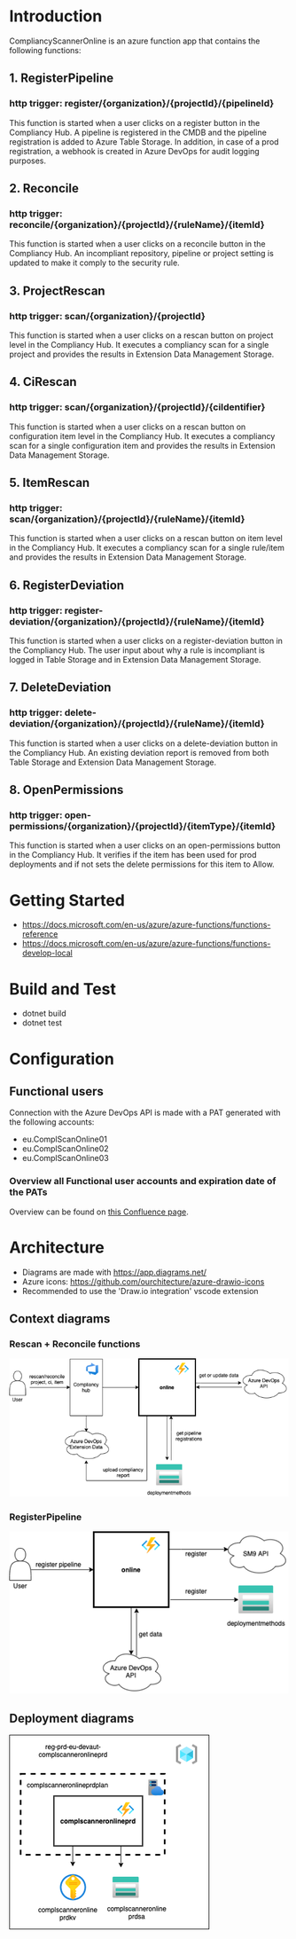 # Introduction 
CompliancyScannerOnline is an azure function app that contains the following functions:

## 1. RegisterPipeline
### http trigger: register/{organization}/{projectId}/{pipelineId}

This function is started when a user clicks on a register button in the Compliancy Hub.
A pipeline is registered in the CMDB and the pipeline registration is added to Azure Table Storage.
In addition, in case of a prod registration, a webhook is created in Azure DevOps for audit logging purposes.

## 2. Reconcile
### http trigger: reconcile/{organization}/{projectId}/{ruleName}/{itemId}

This function is started when a user clicks on a reconcile button in the Compliancy Hub.
An incompliant repository, pipeline or project setting is updated to make it comply to the security rule.

## 3. ProjectRescan
### http trigger: scan/{organization}/{projectId}

This function is started when a user clicks on a rescan button on project level in the Compliancy Hub.
It executes a compliancy scan for a single project and provides the results in Extension Data Management Storage. 

## 4. CiRescan
### http trigger: scan/{organization}/{projectId}/{ciIdentifier}

This function is started when a user clicks on a rescan button on configuration item level in the Compliancy Hub.
It executes a compliancy scan for a single configuration item and provides the results in Extension Data Management Storage. 

## 5. ItemRescan
### http trigger: scan/{organization}/{projectId}/{ruleName}/{itemId}

This function is started when a user clicks on a rescan button on item level in the Compliancy Hub.
It executes a compliancy scan for a single rule/item and provides the results in Extension Data Management Storage. 

## 6. RegisterDeviation
### http trigger: register-deviation/{organization}/{projectId}/{ruleName}/{itemId}

This function is started when a user clicks on a register-deviation button in the Compliancy Hub.
The user input about why a rule is incompliant is logged in Table Storage and in Extension Data Management Storage.

## 7. DeleteDeviation
### http trigger: delete-deviation/{organization}/{projectId}/{ruleName}/{itemId}

This function is started when a user clicks on a delete-deviation button in the Compliancy Hub.
An existing deviation report is removed from both Table Storage and Extension Data Management Storage.

## 8. OpenPermissions
### http trigger: open-permissions/{organization}/{projectId}/{itemType}/{itemId}

This function is started when a user clicks on an open-permissions button in the Compliancy Hub.
It verifies if the item has been used for prod deployments and if not sets the delete permissions for this item to Allow. 

# Getting Started
- https://docs.microsoft.com/en-us/azure/azure-functions/functions-reference
- https://docs.microsoft.com/en-us/azure/azure-functions/functions-develop-local

# Build and Test
- dotnet build
- dotnet test

# Configuration

## Functional users
Connection with the Azure DevOps API is made with a PAT generated with the following accounts:
- eu.ComplScanOnline01
- eu.ComplScanOnline02
- eu.ComplScanOnline03

### Overview all Functional user accounts and expiration date of the PATs
Overview can be found on [this Confluence page](https://confluence.dev.rabobank.nl/x/SBNGF).

# Architecture
- Diagrams are made with https://app.diagrams.net/
- Azure icons: https://github.com/ourchitecture/azure-drawio-icons
- Recommended to use the 'Draw.io integration' vscode extension

## Context diagrams
### Rescan + Reconcile functions
![Context diagram](_docs/context-diagram-online-rescan-reconcile.png "Context diagram")

### RegisterPipeline
![Context diagram](_docs/context-diagram-online-register-pipeline.png "Context diagram")

## Deployment diagrams
![Deployment diagram](_docs/deployment-diagram.png "Deployment diagram")